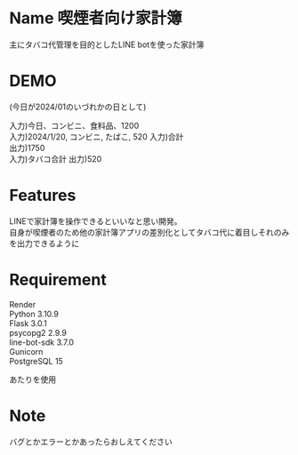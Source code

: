 # Name 喫煙者向け家計簿

主にタバコ代管理を目的としたLINE botを使った家計簿

# DEMO

(今日が2024/01のいづれかの日として)  

入力)今日、コンビニ、食料品、1200  
入力)2024/1/20, コンビニ, たばこ, 520
入力)合計  
出力)1750  
入力)タバコ合計
出力)520  

# Features

LINEで家計簿を操作できるといいなと思い開発。  
自身が喫煙者のため他の家計簿アプリの差別化としてタバコ代に着目しそれのみを出力できるように

# Requirement
Render  
Python        3.10.9  
Flask          3.0.1  
psycopg2       2.9.9  
line-bot-sdk   3.7.0  
Gunicorn  
PostgreSQL        15  

あたりを使用

# Note

バグとかエラーとかあったらおしえてください
